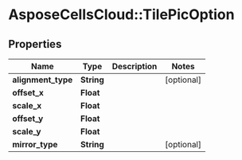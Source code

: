 # AsposeCellsCloud::TilePicOption

## Properties
Name | Type | Description | Notes
------------ | ------------- | ------------- | -------------
**alignment_type** | **String** |  | [optional] 
**offset_x** | **Float** |  | 
**scale_x** | **Float** |  | 
**offset_y** | **Float** |  | 
**scale_y** | **Float** |  | 
**mirror_type** | **String** |  | [optional] 


